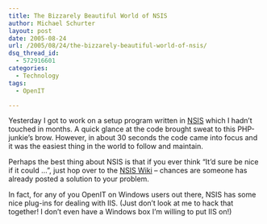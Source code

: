 ```yaml
---
title: The Bizzarely Beautiful World of NSIS
author: Michael Schurter
layout: post
date: 2005-08-24
url: /2005/08/24/the-bizzarely-beautiful-world-of-nsis/
dsq_thread_id:
  - 572916601
categories:
  - Technology
tags:
  - OpenIT

---
```

Yesterday I got to work on a setup program written in [NSIS][1] which I hadn&#8217;t touched in months. A quick glance at the code brought sweat to this PHP-junkie&#8217;s brow. However, in about 30 seconds the code came into focus and it was the easiest thing in the world to follow and maintain.

Perhaps the best thing about NSIS is that if you ever think &#8220;It&#8217;d sure be nice if it could &#8230;&#8221;, just hop over to the [NSIS Wiki][2] &#8211; chances are someone has already posted a solution to your problem.

In fact, for any of you OpenIT on Windows users out there, NSIS has some nice plug-ins for dealing with IIS. (Just don&#8217;t look at me to hack that together! I don&#8217;t even have a Windows box I&#8217;m willing to put IIS on!)

 [1]: http://nsis.sourceforge.net/
 [2]: http://nsis.sourceforge.net/wiki/Main_Page